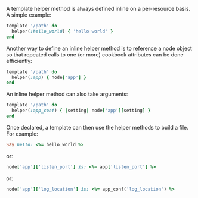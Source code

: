 A template helper method is always defined inline on a per-resource
basis. A simple example:

```ruby
template '/path' do
  helper(:hello_world) { 'hello world' }
end
```

Another way to define an inline helper method is to reference a node
object so that repeated calls to one (or more) cookbook attributes can
be done efficiently:

```ruby
template '/path' do
  helper(:app) { node['app'] }
end
```

An inline helper method can also take arguments:

```ruby
template '/path' do
  helper(:app_conf) { |setting| node['app'][setting] }
end
```

Once declared, a template can then use the helper methods to build a
file. For example:

```ruby
Say hello: <%= hello_world %>
```

or:

```ruby
node['app']['listen_port'] is: <%= app['listen_port'] %>
```

or:

```ruby
node['app']['log_location'] is: <%= app_conf('log_location') %>
```
